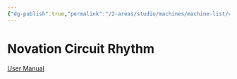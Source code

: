 ```yaml
---
{"dg-publish":true,"permalink":"/2-areas/studio/machines/machine-list/circuit-rhythm/","dgHomeLink":true,"dgPassFrontmatter":false}
---
```



# Novation Circuit Rhythm

[User Manual](http://u.pc.cd/EnSrtalK)
